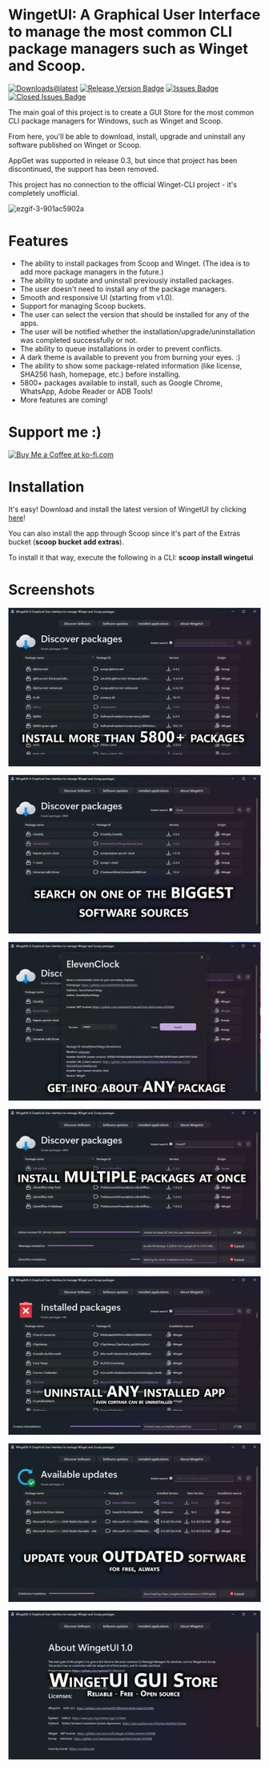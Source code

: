 # WingetUI: A Graphical User Interface to manage the most common CLI package managers such as Winget and Scoop.

[![Downloads@latest](https://img.shields.io/github/downloads/martinet101/WingetUI/total?style=for-the-badge)](https://github.com/martinet101/WingetUI/releases/latest/download/WingetUI.Installer.exe)
[![Release Version Badge](https://img.shields.io/github/v/release/martinet101/WingetUI?style=for-the-badge)](https://github.com/martinet101/WingetUI/releases)
[![Issues Badge](https://img.shields.io/github/issues/martinet101/WingetUI?style=for-the-badge)](https://github.com/martinet101/WingetUI/issues)
[![Closed Issues Badge](https://img.shields.io/github/issues-closed/martinet101/WingetUI?color=%238256d0&style=for-the-badge)](https://github.com/martinet101/WingetUI/issues?q=is%3Aissue+is%3Aclosed)


The main goal of this project is to create a GUI Store for the most common CLI package managers for Windows, such as Winget and Scoop. 

From here, you'll be able to download, install, upgrade and uninstall any software published on Winget or Scoop.

AppGet was supported in release 0.3, but since that project has been discontinued, the support has been removed.

This project has no connection to the official Winget-CLI project - it's completely unofficial.


![ezgif-3-901ac5902a](https://user-images.githubusercontent.com/53119851/169247775-e02ed0b1-ba34-4552-966a-676979d89925.png)


# Features

 - The ability to install packages from Scoop and Winget. (The idea is to add more package managers in the future.)
 - The ability to update and uninstall previously installed packages.
 - The user doesn't need to install any of the package managers.
 - Smooth and responsive UI (starting from v1.0).
 - Support for managing Scoop buckets.
 - The user can select the version that should be installed for any of the apps.
 - The user will be notified whether the installation/upgrade/uninstallation was completed successfully or not.
 - The ability to queue installations in order to prevent conflicts.
 - A dark theme is available to prevent you from burning your eyes. :)
 - The ability to show some package-related information (like license, SHA256 hash, homepage, etc.) before installing.
 - 5800+ packages available to install, such as Google Chrome, WhatsApp, Adobe Reader or ADB Tools!
 - More features are coming!

# Support me :)

<a href='https://ko-fi.com/martinet101' target='_blank'><img style='border:0px;height:36px;' src='https://az743702.vo.msecnd.net/cdn/kofi3.png?v=0' border='0' alt='Buy Me a Coffee at ko-fi.com' /></a>

# Installation
 
It's easy! Download and install the latest version of WingetUI by clicking [here](https://github.com/martinet101/WingetUI/releases/latest/download/WingetUI.Installer.exe)!

You can also install the app through Scoop since it's part of the Extras bucket (**scoop bucket add extras**).

To install it that way, execute the following in a CLI: **scoop install wingetui**


# Screenshots
 
![alt text](/media/winget_1.png)

![alt text](/media/winget_2.png)

![alt text](/media/winget_3.png)

![alt text](/media/winget_4.png)

![alt text](/media/winget_6.png)

![alt text](/media/winget_5.png)

![alt text](/media/winget_7.png)
